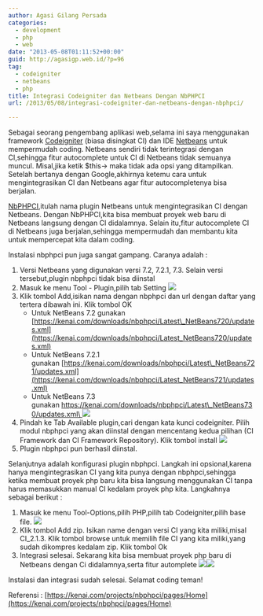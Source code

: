 ```yaml
---
author: Agasi Gilang Persada
categories:
  - development
  - php
  - web
date: "2013-05-08T01:11:52+00:00"
guid: http://agasigp.web.id/?p=96
tag:
  - codeigniter
  - netbeans
  - php
title: Integrasi Codeigniter dan Netbeans Dengan NbPHPCI
url: /2013/05/08/integrasi-codeigniter-dan-netbeans-dengan-nbphpci/

---
```

Sebagai seorang pengembang aplikasi web,selama ini saya menggunakan framework [Codeigniter](http://codeigniter.com "Codeigniter") (biasa disingkat CI) dan IDE [Netbeans](http://netbeans.org "Netbeans") untuk mempermudah coding. Netbeans sendiri tidak terintegrasi dengan CI,sehingga fitur autocomplete untuk CI di Netbeans tidak semuanya muncul. Misal,jika ketik $this-> maka tidak ada opsi yang ditampilkan. Setelah bertanya dengan Google,akhirnya ketemu cara untuk mengintegrasikan CI dan Netbeans agar fitur autocompletenya bisa berjalan.

[NbPHPCI](https://kenai.com/projects/nbphpci/pages/Home "NbPHPCI"),itulah nama plugin Netbeans untuk mengintegrasikan CI dengan Netbeans. Dengan NbPHPCI,kita bisa membuat proyek web baru di Netbeans langsung dengan CI didalamnya. Selain itu,fitur autocomplete CI di Netbeans juga berjalan,sehingga mempermudah dan membantu kita untuk mempercepat kita dalam coding.

Instalasi nbphpci pun juga sangat gampang. Caranya adalah :

1. Versi Netbeans yang digunakan versi 7.2, 7.2.1, 7.3. Selain versi tersebut,plugin nbphpci tidak bisa diinstal
1. Masuk ke menu Tool - Plugin,pilih tab Setting
   ![](https://kenai.com/attachments/wiki_images/nbphpci/nbphpci.tools.png)
1. Klik tombol Add,isikan nama dengan nbphpci dan url dengan daftar yang tertera dibawah ini. Klik tombol OK
   - Untuk NetBeans 7.2 gunakan [https://kenai.com/downloads/nbphpci/Latest\_NetBeans720/updates.xml](https://kenai.com/downloads/nbphpci/Latest_NetBeans720/updates.xml)
   - Untuk NetBeans 7.2.1 gunakan [https://kenai.com/downloads/nbphpci/Latest\_NetBeans721/updates.xml](https://kenai.com/downloads/nbphpci/Latest_NetBeans721/updates.xml)
   - Untuk NetBeans 7.3 gunakan [https://kenai.com/downloads/nbphpci/Latest\_NetBeans730/updates.xml\
     ![](https://kenai.com/attachments/wiki_images/nbphpci/nbphpci.plugins.settings.uc.png)](https://kenai.com/downloads/nbphpci/Latest_NetBeans730/updates.xml)
1. Pindah ke Tab Available plugin,cari dengan kata kunci codeigniter. Pilih modul nbphpci yang akan diinstal dengan mencentang kedua pilihan (CI Framework dan CI Framework Repository). Klik tombol install
   ![](https://kenai.com/attachments/wiki_images/nbphpci/nbphpci.plugins.available.png)
1. Plugin nbphpci pun berhasil diinstal.

Selanjutnya adalah konfigurasi plugin nbphpci. Langkah ini opsional,karena hanya mengintegrasikan CI yang kita punya dengan nbphpci,sehingga ketika membuat proyek php baru kita bisa langsung menggunakan CI tanpa harus memasukkan manual CI kedalam proyek php kita. Langkahnya sebagai berikut :

1. Masuk ke menu Tool-Options,pilih PHP,pilih tab Codeigniter,pilih base file.
   ![](https://kenai.com/attachments/wiki_images/nbphpci/nbphpci.options.basefiles.png)
1. Klik tombol Add zip. Isikan name dengan versi CI yang kita miliki,misal CI\_2.1.3. Klik tombol browse untuk memilih file CI yang kita miliki,yang sudah dikompres kedalam zip. Klik tombol Ok
1. Integrasi selesai. Sekarang kita bisa membuat proyek php baru di Netbeans dengan Ci didalamnya,serta fitur automplete
   ![](https://kenai.com/attachments/wiki_images/nbphpci/nbphpci.newproject.png)![](https://kenai.com/attachments/wiki_images/nbphpci/nbphpci.project.png)

Instalasi dan integrasi sudah selesai. Selamat coding teman!

Referensi : [https://kenai.com/projects/nbphpci/pages/Home](https://kenai.com/projects/nbphpci/pages/Home)
